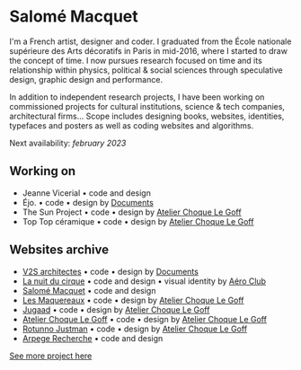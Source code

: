 # Salomé Macquet

I'm a French artist, designer and coder. I graduated from the École nationale supérieure des Arts décoratifs in Paris in mid-2016, where I started to draw the concept of time. I now pursues research focused on time and its relationship within physics, political & social sciences through speculative design, graphic design and performance.

In addition to independent research projects, I have been working on commissioned projects for cultural institutions, science & tech companies, architectural firms… Scope includes designing books, websites, identities, typefaces and posters as well as coding websites and algorithms.

Next availability: _february 2023_

## Working on
- Jeanne Vicerial • code and design
- Éjo. • code • design by [Documents](https://documents.design)
- The Sun Project • code • design by [Atelier Choque Le Goff](https://choquelegoff.com/)
- Top Top céramique • code • design by [Atelier Choque Le Goff](https://choquelegoff.com/)

## Websites archive
- [V2S architectes](https://v2sarchitectes.fr/) • code • design by [Documents](https://documents.design)
- [La nuit du cirque](https://lanuitducirque.com/) • code and design • visual identity by [Aéro Club](http://a-e-r-o.club)
- [Salomé Macquet](https://salomemacquet.com) • code and design
- [Les Maquereaux](https://www.lesmaquereaux.com/) • code • design by [Atelier Choque Le Goff](https://choquelegoff.com/)
- [Jugaad](https://jugaad.paris/) • code • design by [Atelier Choque Le Goff](https://choquelegoff.com/)
- [Atelier Choque Le Goff](https://choquelegoff.com/) • code • design by [Atelier Choque Le Goff](https://choquelegoff.com/)
- [Rotunno Justman](https://www.rotunnojustman.com) • code • design by [Atelier Choque Le Goff](https://choquelegoff.com/) 
- [Arpege Recherche](https://www.arpege-recherche.org) • code and design

[See more project here](https://salomemacquet.com)

